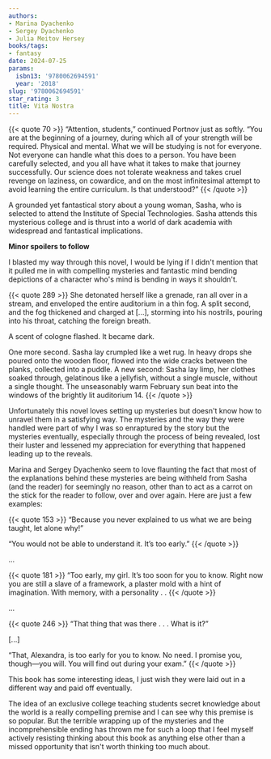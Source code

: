 ```yaml
---
authors:
- Marina Dyachenko
- Sergey Dyachenko
- Julia Meitov Hersey
books/tags:
- fantasy
date: 2024-07-25
params:
  isbn13: '9780062694591'
  year: '2018'
slug: '9780062694591'
star_rating: 3
title: Vita Nostra
---
```


{{< quote 70 >}}
“Attention, students,” continued Portnov just as softly. “You are at the beginning of a journey, during which all of your strength will be required. Physical and mental. What we will be studying is not for everyone. Not everyone can handle what this does to a person. You have been carefully selected, and you all have what it takes to make that journey successfully. Our science does not tolerate weakness and takes cruel revenge on laziness, on cowardice, and on the most infinitesimal attempt to avoid learning the entire curriculum. Is that understood?”
{{< /quote >}}

A grounded yet fantastical story about a young woman, Sasha, who is selected to attend the Institute of Special Technologies. Sasha attends this mysterious college and is thrust into a world of dark academia with widespread and fantastical implications. 

<!--more-->

**Minor spoilers to follow**

I blasted my way through this novel, I would be lying if I didn't mention that it pulled me in with compelling mysteries and fantastic mind bending depictions of a character who's mind is bending in ways it shouldn't.

{{< quote 289 >}}
She detonated herself like a grenade, ran all over in a stream, and enveloped the entire auditorium in a thin fog. A split second, and the fog thickened and charged at [...], storming into his nostrils, pouring into his throat, catching the foreign breath.

A scent of cologne flashed. It became dark.

One more second. Sasha lay crumpled like a wet rug. In heavy drops she poured onto the wooden floor, flowed into the wide cracks between the planks, collected into a puddle. A new second: Sasha lay limp, her clothes soaked through, gelatinous like a jellyfish, without a single muscle, without a single thought. The unseasonably warm February sun beat into the windows of the brightly lit auditorium 14.
{{< /quote >}}

Unfortunately this novel loves setting up mysteries but doesn't know how to unravel them in a satisfying way. The mysteries and the way they were handled were part of why I was so enraptured by the story but the mysteries eventually, especially through the process of being revealed, lost their luster and lessened my appreciation for everything that happened leading up to the reveals. 

Marina and Sergey Dyachenko seem to love flaunting the fact that most of the explanations behind these mysteries are being withheld from Sasha (and the reader) for seemingly no reason, other than to act as a carrot on the stick for the reader to follow, over and over again. Here are just a few examples:

{{< quote 153 >}}
“Because you never explained to us what we are being taught, let alone why!”

“You would not be able to understand it. It’s too early.”
{{< /quote >}}

...

{{< quote 181 >}}
“Too early, my girl. It’s too soon for you to know. Right now you are still a slave of a framework, a plaster mold with a hint of imagination. With memory, with a personality . . 
{{< /quote >}}

...

{{< quote 246 >}}
“That thing that was there . . . What is it?”

[...]

“That, Alexandra, is too early for you to know. No need. I promise you, though—you will. You will find out during your exam.”
{{< /quote >}}

This book has some interesting ideas, I just wish they were laid out in a different way and paid off eventually.

The idea of an exclusive college teaching students secret knowledge about the world is a really compelling premise and I can see why this premise is so popular. But the terrible wrapping up of the mysteries and the incomprehensible ending has thrown me for such a loop that I feel myself actively resisting thinking about this book as anything else other than a missed opportunity that isn't worth thinking too much about.